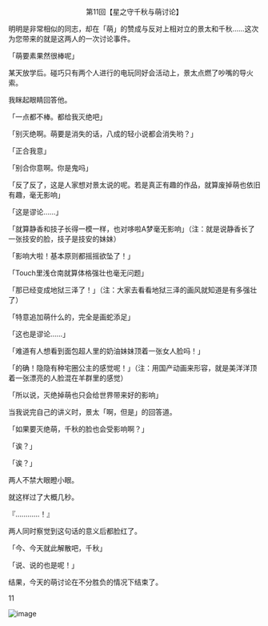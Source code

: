 <p align="center">第11回【星之守千秋与萌讨论】</p>

明明是非常相似的同志，却在「萌」的赞成与反对上相对立的景太和千秋……这次为您带来的就是这两人的一次讨论事件。

「萌要素果然很棒呢」

某天放学后。碰巧只有两个人进行的电玩同好会活动上，景太点燃了吵嘴的导火索。

我眯起眼睛回答他。

「一点都不棒。都给我灭绝吧」

「别灭绝啊。萌要是消失的话，八成的轻小说都会消失哟？」

「正合我意」

「别合你意啊。你是鬼吗」

「反了反了，这是人家想对景太说的呢。若是真正有趣的作品，就算废掉萌也依旧有趣，毫无影响」

「这是谬论……」

「就算静香和技子长得一模一样，也对哆啦A梦毫无影响」（注：就是说静香长了一张技安的脸，技子是技安的妹妹）

「影响大啦！基本原则都摇摇欲坠了！」

「Touch里浅仓南就算体格强壮也毫无问题」

「那已经变成地狱三泽了！」（注：大家去看看地狱三泽的画风就知道是有多强壮了）

「特意追加萌什么的，完全是画蛇添足」

「这也是谬论……」

「难道有人想看到面包超人里的奶油妹妹顶着一张女人脸吗！」

「的确！隐隐有种宅圈公主的感觉呢！」（注：用国产动画来形容，就是美洋洋顶着一张漂亮的人脸混在羊群里的感觉）

「所以说，灭绝掉萌也只会给世界带来好的影响」

当我说完自己的讲义时，景太「啊，但是」的回答道。

「如果要灭绝萌，千秋的脸也会受影响啊？」

「诶？」

「诶？」

两人不禁大眼瞪小眼。

就这样过了大概几秒。

『…………！』

两人同时察觉到这句话的意义后都脸红了。

「今、今天就此解散吧，千秋」

「说、说的也是呢！」

结果，今天的萌讨论在不分胜负的情况下结束了。

11

![image](http://pic.wenku8.com/pictures/2/2082/107152/133294.jpg)

